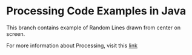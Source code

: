 # Processing Code Examples in Java #

This branch contains example of Random Lines drawn from center on screen.
 
For more information about Processing, visit this [link](https://processing.org/)
